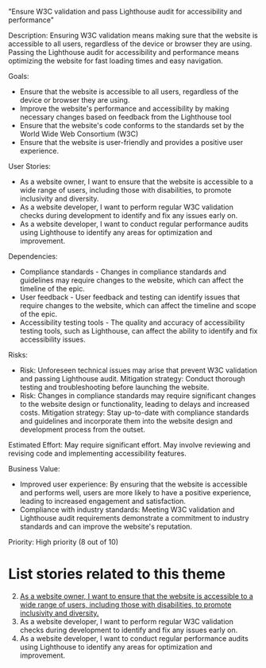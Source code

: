 "Ensure W3C validation and pass Lighthouse audit for accessibility and performance"

Description: Ensuring W3C validation means making sure that the website is accessible to all users, regardless of the device or browser they are using. Passing the Lighthouse audit for accessibility and performance means optimizing the website for fast loading times and easy navigation. 

Goals: 
* Ensure that the website is accessible to all users, regardless of the device or browser they are using.
* Improve the website's performance and accessibility by making necessary changes based on feedback from the Lighthouse tool
* Ensure that the website's code conforms to the standards set by the World Wide Web Consortium (W3C)
* Ensure that the website is user-friendly and provides a positive user experience.

User Stories: 
* As a website owner, I want to ensure that the website is accessible to a wide range of users, including those with disabilities, to promote inclusivity and diversity.
* As a website developer, I want to perform regular W3C validation checks during development to identify and fix any issues early on.
* As a website developer, I want to conduct regular performance audits using Lighthouse to identify any areas for optimization and improvement.

Dependencies: 
* Compliance standards - Changes in compliance standards and guidelines may require changes to the website, which can affect the timeline of the epic.
* User feedback - User feedback and testing can identify issues that require changes to the website, which can affect the timeline and scope of the epic.
* Accessibility testing tools - The quality and accuracy of accessibility testing tools, such as Lighthouse, can affect the ability to identify and fix accessibility issues.

Risks: 
* Risk: Unforeseen technical issues may arise that prevent W3C validation and passing Lighthouse audit.
Mitigation strategy: Conduct thorough testing and troubleshooting before launching the website. 
* Risk: Changes in compliance standards may require significant changes to the website design or functionality, leading to delays and increased costs.
Mitigation strategy: Stay up-to-date with compliance standards and guidelines and incorporate them into the website design and development process from the outset.

Estimated Effort: May require significant effort. May involve reviewing and revising code and implementing accessibility features.

Business Value: 
* Improved user experience: By ensuring that the website is accessible and performs well, users are more likely to have a positive experience, leading to increased engagement and satisfaction.
* Compliance with industry standards: Meeting W3C validation and Lighthouse audit requirements demonstrate a commitment to industry standards and can improve the website's reputation.

Priority: High priority (8 out of 10) 

# List stories related to this theme
2. [As a website owner, I want to ensure that the website is accessible to a wide range of users, including those with disabilities, to promote inclusivity and diversity.](documentation/templates/theme/initiatives/epics/stories/story_template.md)
3. As a website developer, I want to perform regular W3C validation checks during development to identify and fix any issues early on.
4. As a website developer, I want to conduct regular performance audits using Lighthouse to identify any areas for optimization and improvement.

